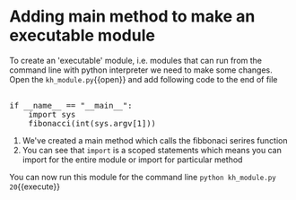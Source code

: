 # Adding main method to make an executable module

To create an 'executable' module, i.e. modules that can run from the command line with python interpreter we need to make some changes. Open the `kh_module.py`{{open}} and add following code to the end of file

<pre class="file" data-filename="kh_module.py" data-target="append">

if __name__ == "__main__":
    import sys
    fibonacci(int(sys.argv[1]))
</pre>

1. We've created a main method which calls the fibbonaci serires function
2. You can see that `import` is a scoped statements which means you can import for the entire module or import for particular method

You can now run this module for the command line `python kh_module.py 20`{{execute}}
